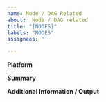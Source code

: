 ```yaml
---
name: Node / DAG Related
about:  Node / DAG related
title: "[NODES]"
labels: "NODES"
assignees: ''

---
```


**Platform**

**Summary**

**Additional Information / Output**